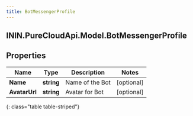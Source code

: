 ```yaml
---
title: BotMessengerProfile
---
```

## ININ.PureCloudApi.Model.BotMessengerProfile

## Properties

|Name | Type | Description | Notes|
|------------ | ------------- | ------------- | -------------|
| **Name** | **string** | Name of the Bot | [optional] |
| **AvatarUrl** | **string** | Avatar for Bot | [optional] |
{: class="table table-striped"}


